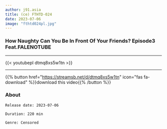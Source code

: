 ```yaml
---
author: j91.asia
title: (ce) FTHTD-024
date: 2023-07-06
image: "fthtd024pl.jpg"
---
```


### How Naughty Can You Be In Front Of Your Friends? Episode3 Feat.FALENOTUBE
___

{{< youtubepl dtmq8xs5w1tn >}}
___

{{% button href="https://streamsb.net/d/dtmq8xs5w1tn" icon="fas fa-download" %}}download this video{{% /button %}}
### About

`Release date: 2023-07-06`

`Duration: 220 min`

`Genre:	Censored`